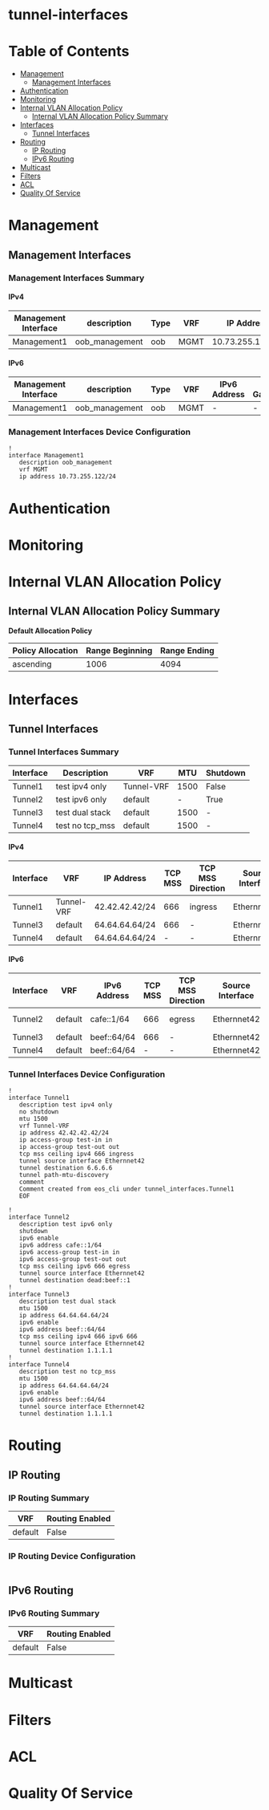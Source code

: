 # tunnel-interfaces
# Table of Contents

- [Management](#management)
  - [Management Interfaces](#management-interfaces)
- [Authentication](#authentication)
- [Monitoring](#monitoring)
- [Internal VLAN Allocation Policy](#internal-vlan-allocation-policy)
  - [Internal VLAN Allocation Policy Summary](#internal-vlan-allocation-policy-summary)
- [Interfaces](#interfaces)
  - [Tunnel Interfaces](#tunnel-interfaces)
- [Routing](#routing)
  - [IP Routing](#ip-routing)
  - [IPv6 Routing](#ipv6-routing)
- [Multicast](#multicast)
- [Filters](#filters)
- [ACL](#acl)
- [Quality Of Service](#quality-of-service)

# Management

## Management Interfaces

### Management Interfaces Summary

#### IPv4

| Management Interface | description | Type | VRF | IP Address | Gateway |
| -------------------- | ----------- | ---- | --- | ---------- | ------- |
| Management1 | oob_management | oob | MGMT | 10.73.255.122/24 | 10.73.255.2 |

#### IPv6

| Management Interface | description | Type | VRF | IPv6 Address | IPv6 Gateway |
| -------------------- | ----------- | ---- | --- | ------------ | ------------ |
| Management1 | oob_management | oob | MGMT | - | - |

### Management Interfaces Device Configuration

```eos
!
interface Management1
   description oob_management
   vrf MGMT
   ip address 10.73.255.122/24
```

# Authentication

# Monitoring

# Internal VLAN Allocation Policy

## Internal VLAN Allocation Policy Summary

**Default Allocation Policy**

| Policy Allocation | Range Beginning | Range Ending |
| ------------------| --------------- | ------------ |
| ascending | 1006 | 4094 |

# Interfaces

## Tunnel Interfaces

### Tunnel Interfaces Summary

| Interface | Description | VRF | MTU | Shutdown |
| --------- | ----------- | --- | --- | -------- |
| Tunnel1 | test ipv4 only | Tunnel-VRF | 1500 | False |
| Tunnel2 | test ipv6 only | default | - | True |
| Tunnel3 | test dual stack | default | 1500 | - |
| Tunnel4 | test no tcp_mss | default | 1500 | - |

#### IPv4

| Interface | VRF | IP Address | TCP MSS | TCP MSS Direction | Source Interface | Destination | PMTU-Discovery | ACL In | ACL Out |
| --------- | --- | ---------- | ------- | ----------------- | ---------------- | ------------| -------------- | ------ | ------- |
| Tunnel1 | Tunnel-VRF | 42.42.42.42/24 | 666 | ingress | Ethernnet42 | 6.6.6.6 | True | test-in | test-out |
| Tunnel3 | default | 64.64.64.64/24 | 666 | - | Ethernnet42 | 1.1.1.1 | - | - | - |
| Tunnel4 | default | 64.64.64.64/24 | - | - | Ethernnet42 | 1.1.1.1 | - | - | - |

#### IPv6

| Interface | VRF | IPv6 Address | TCP MSS | TCP MSS Direction | Source Interface | Destination | PMTU-Discovery | IPv6 ACL In | IPv6 ACL Out |
| --------- | --- | ------------ | ------- | ----------------- | ---------------- | ------------| -------------- | ----------- | ------------ |
| Tunnel2 | default | cafe::1/64 | 666 | egress | Ethernnet42 | dead:beef::1 | False | test-in | test-out |
| Tunnel3 | default | beef::64/64 | 666 | - | Ethernnet42 | 1.1.1.1 | - | - | - |
| Tunnel4 | default | beef::64/64 | - | - | Ethernnet42 | 1.1.1.1 | - | - | - |

### Tunnel Interfaces Device Configuration

```eos
!
interface Tunnel1
   description test ipv4 only
   no shutdown
   mtu 1500
   vrf Tunnel-VRF
   ip address 42.42.42.42/24
   ip access-group test-in in
   ip access-group test-out out
   tcp mss ceiling ipv4 666 ingress
   tunnel source interface Ethernnet42
   tunnel destination 6.6.6.6
   tunnel path-mtu-discovery
   comment
   Comment created from eos_cli under tunnel_interfaces.Tunnel1
   EOF

!
interface Tunnel2
   description test ipv6 only
   shutdown
   ipv6 enable
   ipv6 address cafe::1/64
   ipv6 access-group test-in in
   ipv6 access-group test-out out
   tcp mss ceiling ipv6 666 egress
   tunnel source interface Ethernnet42
   tunnel destination dead:beef::1
!
interface Tunnel3
   description test dual stack
   mtu 1500
   ip address 64.64.64.64/24
   ipv6 enable
   ipv6 address beef::64/64
   tcp mss ceiling ipv4 666 ipv6 666
   tunnel source interface Ethernnet42
   tunnel destination 1.1.1.1
!
interface Tunnel4
   description test no tcp_mss
   mtu 1500
   ip address 64.64.64.64/24
   ipv6 enable
   ipv6 address beef::64/64
   tunnel source interface Ethernnet42
   tunnel destination 1.1.1.1
```

# Routing

## IP Routing

### IP Routing Summary

| VRF | Routing Enabled |
| --- | --------------- |
| default | False |

### IP Routing Device Configuration

```eos
```
## IPv6 Routing

### IPv6 Routing Summary

| VRF | Routing Enabled |
| --- | --------------- |
| default | False |

# Multicast

# Filters

# ACL

# Quality Of Service
